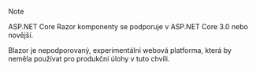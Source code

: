 > [!NOTE]
> ASP.NET Core Razor komponenty se podporuje v ASP.NET Core 3.0 nebo novější.
>
> Blazor je nepodporovaný, experimentální webová platforma, která by neměla používat pro produkční úlohy v tuto chvíli.
